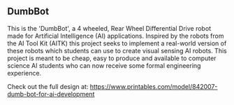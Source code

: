 ## DumbBot

This is the 'DumbBot', a 4 wheeled, Rear Wheel Differential Drive robot made for Artificial Intelligence (AI) applications. Inspired by the robots from the AI Tool Kit (AITK) this project seeks to implement a real-world version of these robots which students can use to create visual sensing AI robots. This project is meant to be cheap, easy to produce and available to computer science AI students who can now receive some formal engineering experience.

Check out the full design at: https://www.printables.com/model/842007-dumb-bot-for-ai-development
